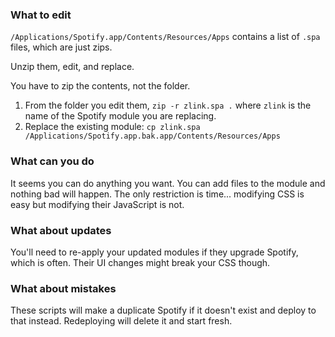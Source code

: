### What to edit

`/Applications/Spotify.app/Contents/Resources/Apps` contains a list of `.spa` files, which are just zips.

Unzip them, edit, and replace.

You have to zip the contents, not the folder.

1. From the folder you edit them, `zip -r zlink.spa .` where `zlink` is the name of the Spotify module you are replacing.
1. Replace the existing module: `cp zlink.spa /Applications/Spotify.app.bak.app/Contents/Resources/Apps`

### What can you do

It seems you can do anything you want. You can add files to the module and nothing bad will happen. The only restriction is time... modifying CSS is easy but modifying their JavaScript is not.

### What about updates

You'll need to re-apply your updated modules if they upgrade Spotify, which is often. Their UI changes might break your CSS though.

### What about mistakes

These scripts will make a duplicate Spotify if it doesn't exist and deploy to that instead. Redeploying will delete it and start fresh.
